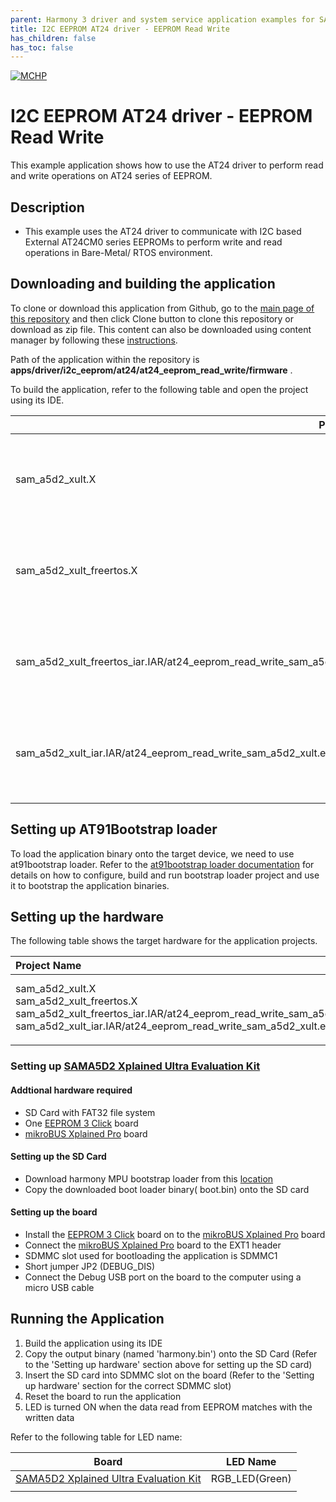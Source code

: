 ```yaml
---
parent: Harmony 3 driver and system service application examples for SAM A5D2 family
title: I2C EEPROM AT24 driver - EEPROM Read Write 
has_children: false
has_toc: false
---
```


[![MCHP](https://www.microchip.com/ResourcePackages/Microchip/assets/dist/images/logo.png)](https://www.microchip.com)

# I2C EEPROM AT24 driver - EEPROM Read Write

This example application shows how to use the AT24 driver to perform read and write operations on AT24 series of EEPROM.

## Description

- This example uses the AT24 driver to communicate with I2C based External AT24CM0 series EEPROMs to perform write and read operations in Bare-Metal/ RTOS environment.

## Downloading and building the application

To clone or download this application from Github, go to the [main page of this repository](https://github.com/Microchip-MPLAB-Harmony/core_apps_sam_a5d2) and then click Clone button to clone this repository or download as zip file.
This content can also be downloaded using content manager by following these [instructions](https://github.com/Microchip-MPLAB-Harmony/contentmanager/wiki).

Path of the application within the repository is **apps/driver/i2c_eeprom/at24/at24_eeprom_read_write/firmware** .

To build the application, refer to the following table and open the project using its IDE.

| Project Name      | Description                                    |
| ----------------- | ---------------------------------------------- |
| sam_a5d2_xult.X | MPLABX project for [SAMA5D2 Xplained Ultra Evaluation Kit](https://www.microchip.com/DevelopmentTools/ProductDetails/ATSAMA5D2C-XULT) |
| sam_a5d2_xult_freertos.X | MPLABX project for [SAMA5D2 Xplained Ultra Evaluation Kit](https://www.microchip.com/DevelopmentTools/ProductDetails/ATSAMA5D2C-XULT) |
| sam_a5d2_xult_freertos_iar.IAR/at24_eeprom_read_write_sam_a5d2_xult_freertos.eww/at24_eeprom_read_write_sam_a5d2_xult_freertos.eww | IAR project for [SAMA5D2 Xplained Ultra Evaluation Kit](https://www.microchip.com/DevelopmentTools/ProductDetails/ATSAMA5D2C-XULT) |
| sam_a5d2_xult_iar.IAR/at24_eeprom_read_write_sam_a5d2_xult.eww/at24_eeprom_read_write_sam_a5d2_xult.eww | IAR project for [SAMA5D2 Xplained Ultra Evaluation Kit](https://www.microchip.com/DevelopmentTools/ProductDetails/ATSAMA5D2C-XULT) |
|||

## Setting up AT91Bootstrap loader

To load the application binary onto the target device, we need to use at91bootstrap loader. Refer to the [at91bootstrap loader documentation](../../../../docs/readme_bootstrap.md) for details on how to configure, build and run bootstrap loader project and use it to bootstrap the application binaries.

## Setting up the hardware

The following table shows the target hardware for the application projects.

| Project Name| Board|
|:---------|:---------:|
| sam_a5d2_xult.X <br> sam_a5d2_xult_freertos.X <br> sam_a5d2_xult_freertos_iar.IAR/at24_eeprom_read_write_sam_a5d2_xult_freertos.eww/at24_eeprom_read_write_sam_a5d2_xult_freertos.eww <br> sam_a5d2_xult_iar.IAR/at24_eeprom_read_write_sam_a5d2_xult.eww/at24_eeprom_read_write_sam_a5d2_xult.eww | [SAMA5D2 Xplained Ultra Evaluation Kit](https://www.microchip.com/DevelopmentTools/ProductDetails/ATSAMA5D2C-XULT) |
|||

### Setting up [SAMA5D2 Xplained Ultra Evaluation Kit](https://www.microchip.com/DevelopmentTools/ProductDetails/ATSAMA5D2C-XULT)

#### Addtional hardware required

- SD Card with FAT32 file system
- One [EEPROM 3 Click](https://www.mikroe.com/eeprom-3-click) board
- [mikroBUS Xplained Pro](https://www.microchip.com/developmenttools/ProductDetails/ATMBUSADAPTER-XPRO) board

#### Setting up the SD Card

- Download harmony MPU bootstrap loader from this [location](firmware/at91bootstrap_sam_a5d2_xult.X/binaries/boot.bin)
- Copy the downloaded boot loader binary( boot.bin) onto the SD card

#### Setting up the board

- Install the [EEPROM 3 Click](https://www.mikroe.com/eeprom-3-click) board on to the [mikroBUS Xplained Pro](https://www.microchip.com/developmenttools/ProductDetails/ATMBUSADAPTER-XPRO) board
- Connect the [mikroBUS Xplained Pro](https://www.microchip.com/developmenttools/ProductDetails/ATMBUSADAPTER-XPRO) board to the EXT1 header
- SDMMC slot used for bootloading the application is SDMMC1
- Short jumper JP2 (DEBUG_DIS)
- Connect the Debug USB port on the board to the computer using a micro USB cable

## Running the Application

1. Build the application using its IDE
2. Copy the output binary (named 'harmony.bin') onto the SD Card (Refer to the 'Setting up hardware' section above for setting up the SD card)
3. Insert the SD card into SDMMC slot on the board (Refer to the 'Setting up hardware' section for the correct SDMMC slot)
4. Reset the board to run the application
5. LED is turned ON when the data read from EEPROM matches with the written data

Refer to the following table for LED name:

| Board | LED Name |
| ----- | -------- |
|  [SAMA5D2 Xplained Ultra Evaluation Kit](https://www.microchip.com/DevelopmentTools/ProductDetails/ATSAMA5D2C-XULT)  | RGB_LED(Green) |
|||
